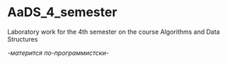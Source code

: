 # AaDS_4_semester
Laboratory work for the 4th semester on the course Algorithms and Data Structures

-*матерится по-программистски*-
